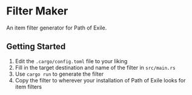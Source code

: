 # Filter Maker
An item filter generator for Path of Exile.

## Getting Started
1. Edit the `.cargo/config.toml` file to your liking
1. Fill in the target destination and name of the filter in `src/main.rs`
1. Use `cargo run` to generate the filter
1. Copy the filter to wherever your installation of Path of Exile looks for item filters